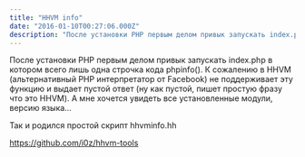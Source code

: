 ```yaml
---
title: "HHVM info"
date: "2016-01-10T00:27:06.000Z"
description: "После установки PHP первым делом привык запускать index.php в котором всего лишь одна строчка кода phpinfo(). К сожалению в HHVM"
---
```


<p>После установки PHP первым делом привык запускать index.php в котором всего лишь одна строчка кода phpinfo(). К сожалению в HHVM (альтернативный PHP интерпретатор от Facebook) не поддерживает эту функцию и выдает пустой ответ (ну как пустой, пишет простую фразу что это HHVM). А мне хочется увидеть все установленные модули, версию языка…</p>
<p>Так и родился простой скрипт hhvminfo.hh</p>
<p><a href="https://github.com/i0z/hhvm-tools">https://github.com/i0z/hhvm-tools</a></p>


